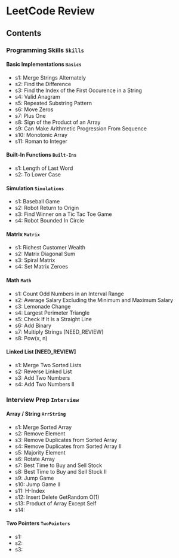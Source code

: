 # LeetCode Review

## Contents
### Programming Skills `Skills`
#### Basic Implementations `Basics` 
- s1: Merge Strings Alternately
- s2: Find the Difference
- s3: Find the Index of the First Occurence in a String
- s4: Valid Anagram
- s5: Repeated Substring Pattern
- s6: Move Zeros
- s7: Plus One
- s8: Sign of the Product of an Array
- s9: Can Make Arithmetic Progression From Sequence
- s10: Monotonic Array
- s11: Roman to Integer
#### Built-In Functions `Built-Ins`
- s1: Length of Last Word
- s2: To Lower Case
#### Simulation `Simulations`
- s1: Baseball Game
- s2: Robot Return to Origin
- s3: Find Winner on a Tic Tac Toe Game
- s4: Robot Bounded In Circle
#### Matrix `Matrix`
- s1: Richest Customer Wealth
- s2: Matrix Diagonal Sum
- s3: Spiral Matrix
- s4: Set Matrix Zeroes
#### Math `Math`
- s1: Count Odd Numbers in an Interval Range
- s2: Average Salary Excluding the Minimum and Maximum Salary
- s3: Lemonade Change
- s4: Largest Perimeter Triangle
- s5: Check If It Is a Straight Line
- s6: Add Binary
- s7: Multiply Strings [NEED_REVIEW]
- s8: Pow(x, n)
#### Linked List [NEED_REVIEW]
- s1: Merge Two Sorted Lists
- s2: Reverse Linked List
- s3: Add Two Numbers
- s4: Add Two Numbers II

### Interview Prep `Interview`
#### Array / String `ArrString`
- s1: Merge Sorted Array
- s2: Remove Element
- s3: Remove Duplicates from Sorted Array
- s4: Remove Duplicates from Sorted Array II
- s5: Majority Element
- s6: Rotate Array
- s7: Best Time to Buy and Sell Stock
- s8: Best Time to Buy and Sell Stock II
- s9: Jump Game
- s10: Jump Game II
- s11: H-Index
- s12: Insert Delete GetRandom O(1)
- s13: Product of Array Except Self
- s14:
#### Two Pointers `TwoPointers`
- s1:
- s2:
- s3: